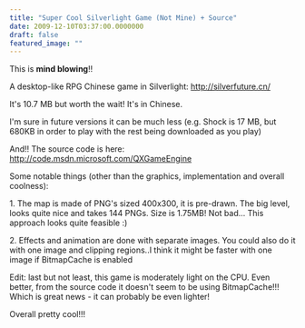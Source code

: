 ```yaml
---
title: "Super Cool Silverlight Game (Not Mine) + Source"
date: 2009-12-10T03:37:00.0000000
draft: false
featured_image: ""
---
```


<p>This is <strong>mind blowing</strong>!!</p>
<p>A desktop-like RPG Chinese game in Silverlight: <a href="http://silverfuture.cn/">http://silverfuture.cn/</a>&nbsp;</p>
<p>It's 10.7 MB but worth the wait! It's in Chinese.</p>
<p>I'm sure in future versions it can be much less (e.g. Shock is 17 MB, but 680KB in order to play with the rest being downloaded as you play)</p>
<p>And!! The source code is here: <a href="http://code.msdn.microsoft.com/QXGameEngine">http://code.msdn.microsoft.com/QXGameEngine</a></p>
<p>Some notable things (other than the graphics, implementation and overall coolness):</p>
<p>1. The map is made of PNG's&nbsp;sized 400x300, it is pre-drawn. The big level, looks quite nice and takes 144 PNGs. Size is 1.75MB! Not bad...&nbsp;This approach looks quite feasible :)</p>
<p>2. Effects and animation are done with separate images. You could also do it with one image and clipping regions..I think it might be faster with one image if BitmapCache is enabled</p>
<p>Edit: last but not least, this game is moderately light on the CPU. Even better, from the source code it doesn't seem to be using BitmapCache!!! Which is great news - it can probably be even lighter!</p>
<p>Overall pretty cool!!!</p>